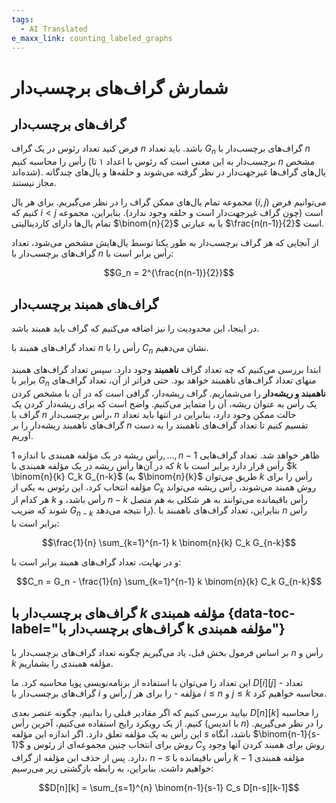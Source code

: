 ```yaml
---
tags:
  - AI Translated
e_maxx_link: counting_labeled_graphs
---
```


# شمارش گراف‌های برچسب‌دار

## گراف‌های برچسب‌دار

فرض کنید تعداد رئوس در یک گراف $n$ باشد.
باید تعداد $G_n$ گراف‌های برچسب‌دار با $n$ رأس را محاسبه کنیم (برچسب‌دار به این معنی است که رئوس با اعداد ۱ تا $n$ مشخص شده‌اند).
یال‌های گراف‌ها غیرجهت‌دار در نظر گرفته می‌شوند و حلقه‌ها و یال‌های چندگانه مجاز نیستند.

مجموعه تمام یال‌های ممکن گراف را در نظر می‌گیریم.
برای هر یال $(i, j)$ می‌توانیم فرض کنیم که $i < j$ است (چون گراف غیرجهت‌دار است و حلقه وجود ندارد).
بنابراین، مجموعه تمام یال‌ها دارای کاردینالیتی $\binom{n}{2}$ یا به عبارتی $\frac{n(n-1)}{2}$ است.

از آنجایی که هر گراف برچسب‌دار به طور یکتا توسط یال‌هایش مشخص می‌شود، تعداد گراف‌های برچسب‌دار با $n$ رأس برابر است با:

$$G_n = 2^{\frac{n(n-1)}{2}}$$

## گراف‌های همبند برچسب‌دار

در اینجا، این محدودیت را نیز اضافه می‌کنیم که گراف باید همبند باشد.

تعداد گراف‌های همبند با $n$ رأس را با $C_n$ نشان می‌دهیم.

ابتدا بررسی می‌کنیم که چه تعداد گراف **ناهمبند** وجود دارد.
سپس تعداد گراف‌های همبند برابر با $G_n$ منهای تعداد گراف‌های ناهمبند خواهد بود.
حتی فراتر از آن، تعداد گراف‌های **ناهمبند و ریشه‌دار** را می‌شماریم.
گراف ریشه‌دار، گرافی است که در آن با مشخص کردن یک رأس به عنوان ریشه، آن را متمایز می‌کنیم.
واضح است که برای ریشه‌دار کردن یک گراف با $n$ رأس برچسب‌دار، $n$ حالت ممکن وجود دارد، بنابراین در انتها باید تعداد گراف‌های ناهمبند ریشه‌دار را بر $n$ تقسیم کنیم تا تعداد گراف‌های ناهمبند را به دست آوریم.

رأس ریشه در یک مؤلفه همبندی با اندازه $1, \dots, n-1$ ظاهر خواهد شد.
تعداد گراف‌هایی که در آن‌ها رأس ریشه در یک مؤلفه همبندی با $k$ رأس قرار دارد برابر است با $k \binom{n}{k} C_k G_{n-k}$ (به $\binom{n}{k}$ طریق می‌توان $k$ رأس را برای مؤلفه انتخاب کرد، این رئوس به یکی از $C_k$ روش همبند می‌شوند، رأس ریشه می‌تواند هر کدام از $k$ رأس باشد، و $n-k$ رأس باقیمانده می‌توانند به هر شکلی به هم متصل شوند که ضریب $G_{n-k}$ را نتیجه می‌دهد).
بنابراین، تعداد گراف‌های ناهمبند با $n$ رأس برابر است با:

$$\frac{1}{n} \sum_{k=1}^{n-1} k \binom{n}{k} C_k G_{n-k}$$

و در نهایت، تعداد گراف‌های همبند برابر است با:

$$C_n = G_n - \frac{1}{n} \sum_{k=1}^{n-1} k \binom{n}{k} C_k G_{n-k}$$

## گراف‌های برچسب‌دار با $k$ مؤلفه همبندی {data-toc-label="گراف‌های برچسب‌دار با k مؤلفه همبندی"}

بر اساس فرمول بخش قبل، یاد می‌گیریم چگونه تعداد گراف‌های برچسب‌دار با $n$ رأس و $k$ مؤلفه همبندی را بشماریم.

این تعداد را می‌توان با استفاده از برنامه‌نویسی پویا محاسبه کرد.
ما $D[i][j]$ - تعداد گراف‌های برچسب‌دار با $i$ رأس و $j$ مؤلفه - را برای هر $i \le n$ و $j \le k$ محاسبه خواهیم کرد.

بیایید بررسی کنیم که اگر مقادیر قبلی را بدانیم، چگونه عنصر بعدی $D[n][k]$ را محاسبه کنیم.
از یک رویکرد رایج استفاده می‌کنیم، آخرین رأس (با اندیس $n$) را در نظر می‌گیریم.
این رأس به یک مؤلفه تعلق دارد.
اگر اندازه این مؤلفه $s$ باشد، آنگاه $\binom{n-1}{s-1}$ روش برای انتخاب چنین مجموعه‌ای از رئوس و $C_s$ روش برای همبند کردن آنها وجود دارد.
پس از حذف این مؤلفه از گراف، $n-s$ رأس باقیمانده با $k-1$ مؤلفه همبندی خواهیم داشت.
بنابراین، به رابطه بازگشتی زیر می‌رسیم:

$$D[n][k] = \sum_{s=1}^{n} \binom{n-1}{s-1} C_s D[n-s][k-1]$$